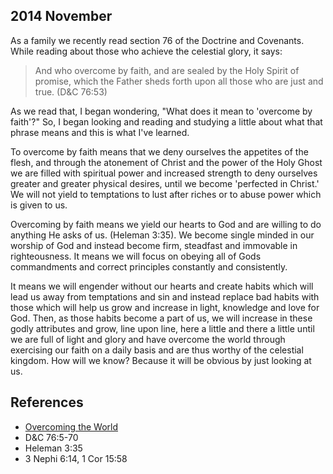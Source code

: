 ## 2014 November

As a family we recently read section 76 of the Doctrine and Covenants. While reading about those who achieve the celestial glory, it says:

> And who overcome by faith, and are sealed by the Holy Spirit of promise, which the Father sheds forth upon all those who are just and true. (D&C 76:53)

As we read that, I began wondering, "What does it mean to 'overcome by faith'?" So, I began looking and reading and studying a little about what that phrase means and this is what I've learned.

To overcome by faith means that we deny ourselves the appetites of the flesh, and through the atonement of Christ and the power of the Holy Ghost we are filled with spiritual power and increased strength to deny ourselves greater and greater physical desires, until we become 'perfected in Christ.' We will not yield to temptations to lust after riches or to abuse power which is given to us.

Overcoming by faith means we yield our hearts to God and are willing to do anything He asks of us. (Heleman 3:35). We become single minded in our worship of God and instead become firm, steadfast and immovable in righteousness. It means we will focus on obeying all of Gods commandments and correct principles constantly and consistently.

It means we will engender without our hearts and create habits which will lead us away from temptations and sin and instead replace bad habits with those which will help us grow and increase in light, knowledge and love for God. Then, as those habits become a part of us, we will increase in these godly attributes and grow, line upon line, here a little and there a little until we are full of light and glory and have overcome the world through exercising our faith on a daily basis and are thus worthy of the celestial kingdom. How will we know? Because it will be obvious by just looking at us.


## References

- [Overcoming the World](http://scottwoodward.org/kingdomsofglory_celestial_overcomefaith.html)
- D&C 76:5-70
- Heleman 3:35
- 3 Nephi 6:14, 1 Cor 15:58
